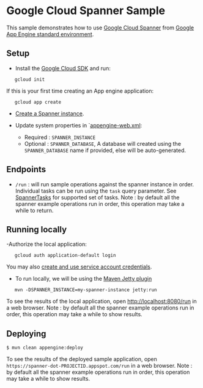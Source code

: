 # Google Cloud Spanner Sample

This sample demonstrates how to use [Google Cloud Spanner][spanner-docs]
from [Google App Engine standard environment][ae-docs].

[spanner-docs]: https://cloud.google.com/spanner/docs/
[ae-docs]: https://cloud.google.com/appengine/docs/java/


## Setup
- Install the [Google Cloud SDK](https://cloud.google.com/sdk/) and run:
```
   gcloud init
```
If this is your first time creating an App engine application:
```
   gcloud app create
```
- [Create a Spanner instance](https://cloud.google.com/spanner/docs/quickstart-console#create_an_instance).

- Update system properties in `[appengine-web.xml](src/main/webapp/WEB-INF/appengine-web.xml):
    - Required : `SPANNER_INSTANCE`
    - Optional : `SPANNER_DATABASE`,
      A database will created using the `SPANNER_DATABASE` name if provided, else will be auto-generated.

## Endpoints
- `/run` : will run sample operations against the spanner instance in order. Individual tasks can be run
using the `task` query parameter. See [SpannerTasks](src/main/java/com/example/appengine/spanner/SpannerTasks.java)
for supported set of tasks.
Note : by default all the spanner example operations run in order, this operation may take a while to return.

## Running locally
-Authorize the local application:
```
   gcloud auth application-default login
```
You may also [create and use service account credentials](https://cloud.google.com/docs/authentication/getting-started#creating_the_service_account).
- To run locally, we will be using the [Maven Jetty plugin](http://www.eclipse.org/jetty/documentation/9.4.x/jetty-maven-plugin.html)
```
   mvn -DSPANNER_INSTANCE=my-spanner-instance jetty:run
```

To see the results of the local application, open
[http://localhost:8080/run](http://localhost:8080/run) in a web browser.
Note : by default all the spanner example operations run in order, this operation may take a while to show results.

## Deploying

    $ mvn clean appengine:deploy

To see the results of the deployed sample application, open
`https://spanner-dot-PROJECTID.appspot.com/run` in a web browser.
Note : by default all the spanner example operations run in order, this operation may take a while to show results.

